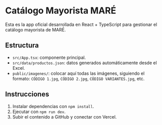 # Catálogo Mayorista MARÉ

Esta es la app oficial desarrollada en React + TypeScript para gestionar el catálogo mayorista de MARÉ.

## Estructura
- `src/App.tsx`: componente principal.
- `src/data/productos.json`: datos generados automáticamente desde el Excel.
- `public/imagenes/`: colocar aquí todas las imágenes, siguiendo el formato: `CÓDIGO 1.jpg`, `CÓDIGO 2.jpg`, `CÓDIGO VARIANTES.jpg`, etc.

## Instrucciones
1. Instalar dependencias con `npm install`.
2. Ejecutar con `npm run dev`.
3. Subir el contenido a GitHub y conectar con Vercel.
